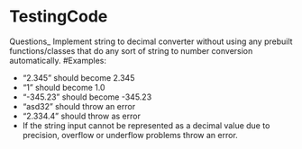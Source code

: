 # TestingCode
Questions_
Implement string to decimal converter without using any prebuilt functions/classes that do any sort of string to number conversion automatically.
#Examples:
- “2.345” should become 2.345
- “1” should become 1.0
- “-345.23” should become -345.23
- “asd32” should throw an error
- “2.334.4” should throw as error
- If the string input cannot be represented as a decimal value due to precision, overflow or underflow problems throw an error.

